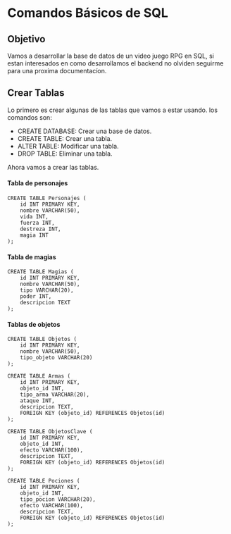 # Comandos Básicos de SQL
## Objetivo
Vamos a desarrollar la base de datos de un video juego RPG en SQL, si estan interesados en como desarrollamos el backend no olviden seguirme para una proxima documentacíon.

## Crear Tablas
Lo primero es crear algunas de las tablas que vamos a estar usando.
los comandos son:

- CREATE DATABASE: Crear una base de datos.
- CREATE TABLE: Crear una tabla.
- ALTER TABLE: Modificar una tabla.
- DROP TABLE: Eliminar una tabla.


Ahora vamos a crear las tablas.

#### Tabla de personajes
```
CREATE TABLE Personajes (
    id INT PRIMARY KEY,
    nombre VARCHAR(50),
    vida INT,
    fuerza INT,
    destreza INT,
    magia INT
);

```
#### Tabla de magias
```
CREATE TABLE Magias (
    id INT PRIMARY KEY,
    nombre VARCHAR(50),
    tipo VARCHAR(20),
    poder INT,
    descripcion TEXT
);
```
#### Tablas de objetos
```
CREATE TABLE Objetos (
    id INT PRIMARY KEY,
    nombre VARCHAR(50),
    tipo_objeto VARCHAR(20)
);

CREATE TABLE Armas (
    id INT PRIMARY KEY,
    objeto_id INT,
    tipo_arma VARCHAR(20),
    ataque INT,
    descripcion TEXT,
    FOREIGN KEY (objeto_id) REFERENCES Objetos(id)
);

CREATE TABLE ObjetosClave (
    id INT PRIMARY KEY,
    objeto_id INT,
    efecto VARCHAR(100),
    descripcion TEXT,
    FOREIGN KEY (objeto_id) REFERENCES Objetos(id)
);

CREATE TABLE Pociones (
    id INT PRIMARY KEY,
    objeto_id INT,
    tipo_pocion VARCHAR(20),
    efecto VARCHAR(100),
    descripcion TEXT,
    FOREIGN KEY (objeto_id) REFERENCES Objetos(id)
);
```
```

```
